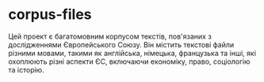 # corpus-files
 
Цей проект є багатомовним корпусом текстів, пов'язаних з дослідженнями Європейського Союзу. Він містить текстові файли різними мовами, такими як англійська, німецька, французька та інші, які охоплюють різні аспекти ЄС, включаючи економіку, право, соціологію та історію.
